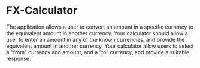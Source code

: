 # FX-Calculator
The application allows a user to convert an amount in a specific currency to the equivalent amount in another currency. Your calculator should allow a user to enter an amount in any of the known currencies, and provide the equivalent amount in another currency. Your calculator allow users to select a “from” currency and amount, and a “to” currency, and provide a suitable response.
